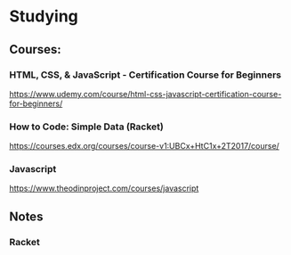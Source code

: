 # Studying


## Courses:

### HTML, CSS, & JavaScript - Certification Course for Beginners
https://www.udemy.com/course/html-css-javascript-certification-course-for-beginners/

### How to Code: Simple Data (Racket)
https://courses.edx.org/courses/course-v1:UBCx+HtC1x+2T2017/course/

### Javascript
https://www.theodinproject.com/courses/javascript


## Notes

### Racket